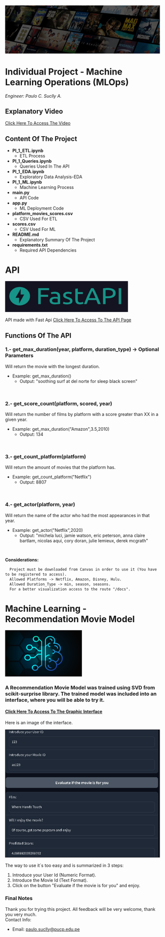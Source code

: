 

![Front Page Image](./_src/Front_Page.jpg)


# **Individual Project - Machine Learning Operations (MLOps)**

_Engineer: Paulo C. Suclly A._

## **Explanatory Video**
[Click Here To Access The Video](https://youtu.be/-lcDAJdLQTo)


## **Content Of The Project**

- **PI_1_ETL.ipynb**
  - ETL Process
- **PI_1_Queries.ipynb**
  - Queries Used In The API
- **PI_1_EDA.ipynb**
  - Exploratory Data Analysis-EDA
- **PI_1_ML.ipynb**
  - Machine Learning Process
- **main.py**
  - API Code
- **app.py**
  - ML Deployment Code
- **platform_movies_scores.csv**
  - CSV Used For ETL
- **scores.csv**
  - CSV Used For ML
- **README.md**
  - Explanatory Summary Of The Project
- **requirements.txt**
  - Required API Dependencies


# **API**

<img src="./_src/Fast_API.jpg" alt="Fast API Image" width="400" height="100">

<br>

API made with Fast Api [Click Here To Access To The API Page](https://deta.space/discovery/r/fyvwyqserou4quqw)


## **Functions Of The API**


### **1.- get_max_duration(year, platform, duration_type) -> Optional Parameters**

  Will return the movie with the longest duration.
  - Example: get_max_duration()
    - Output: "soothing surf at del norte for sleep black screen"

<br>

### **2.- get_score_count(platform, scored, year)**

  Will return the number of films by platform with a score greater than XX in a given year.
  - Example: get_max_duration("Amazon",3.5,2010)
    - Output: 134

<br>

### **3.- get_count_platform(platform)**

  Will return the amount of movies that the platform has.
  - Example: get_count_platform("Netflix")
    - Output: 8807

<br>

### **4.- get_actor(platform, year)**

  Will return the name of the actor who had the most appearances in that year.
  - Example: get_actor("Netflix",2020)
    - Output: "michela luci, jamie watson, eric peterson, anna claire bartlam, nicolas aqui, cory doran, julie lemieux, derek mcgrath"  


<br>

  
  **Considerations:** 

      Project must be downloaded from Canvas in order to use it (You have to be registered to access).
      Allowed Platforms -> Netflix, Amazon, Disney, Hulu.
      Allowed Duration_Type -> min, season, seasons.
      For a better visualization access to the route "/docs".


# **Machine Learning - Recommendation Movie Model**

<img src="./_src/ML.png" alt="Fast API Image" width="250" height="150">

### A Recommendation Movie Model was trained using SVD from scikit-surprise library. The trained model was included into an interface, where you will be able to try it.

#### [Click Here To Access To The Graphic Interface](https://huggingface.co/spaces/paulox30/PI_MLOps)

Here is an image of the interface.

![ML Interface Image](./_src/ML_Interface.PNG)

The way to use it´s too easy and is summarized in 3 steps:

1. Introduce your User Id (Numeric Format).
2. Introduce the Movie Id (Text Format).
3. Click on the button "Evaluate if the movie is for you" and enjoy.



### **Final Notes**

Thank you for trying this project. 
All feedback will be very welcome, thank you very much.
<br>
Contact Info:
  - Email: paulo.suclly@pucp.edu.pe
